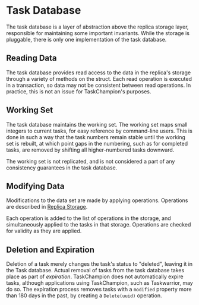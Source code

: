 # Task Database

The task database is a layer of abstraction above the replica storage layer, responsible for maintaining some important invariants.
While the storage is pluggable, there is only one implementation of the task database.

## Reading Data

The task database provides read access to the data in the replica's storage through a variety of methods on the struct.
Each read operation is executed in a transaction, so data may not be consistent between read operations.
In practice, this is not an issue for TaskChampion's purposes.

## Working Set

The task database maintains the working set.
The working set maps small integers to current tasks, for easy reference by command-line users.
This is done in such a way that the task numbers remain stable until the working set is rebuilt, at which point gaps in the numbering, such as for completed tasks, are removed by shifting all higher-numbered tasks downward.

The working set is not replicated, and is not considered a part of any consistency guarantees in the task database.

## Modifying Data

Modifications to the data set are made by applying operations.
Operations are described in [Replica Storage](./storage.md).

Each operation is added to the list of operations in the storage, and simultaneously applied to the tasks in that storage.
Operations are checked for validity as they are applied.

## Deletion and Expiration

Deletion of a task merely changes the task's status to "deleted", leaving it in the Task database.
Actual removal of tasks from the task database takes place as part of _expiration_.
TaskChampion does not automatically expire tasks, although applications using TaskChampion, such as Taskwarrior, may do so.
The expiration process removes tasks with a `modified` property more than 180 days in the past, by creating a `Delete(uuid)` operation.
